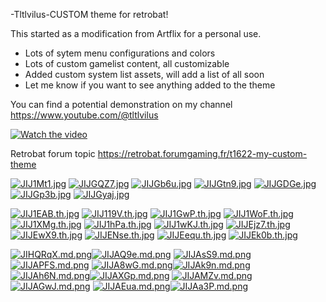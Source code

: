 -Tltlvilus-CUSTOM theme for retrobat!

This started as a modification from Artflix for a personal use.

- Lots of sytem menu configurations and colors
- Lots of custom gamelist content, all customizable
- Added custom system list assets, will add a list of all soon
- Let me know if you want to see anything added to the theme
  
You can find a potential demonstration on my channel https://www.youtube.com/@tltlvilus

[![Watch the video](https://iili.io/JIJ04YQ.png)](https://youtu.be/COQOkOa9AaI)

Retrobat forum topic https://retrobat.forumgaming.fr/t1622-my-custom-theme

[![JIJ1Mt1.jpg](https://iili.io/JIJ1Mt1.jpg)](https://freeimage.host/br)
[![JIJGQZ7.jpg](https://iili.io/JIJGQZ7.jpg)](https://freeimage.host/br)
[![JIJGb6u.jpg](https://iili.io/JIJGb6u.jpg)](https://freeimage.host/br)
[![JIJGtn9.jpg](https://iili.io/JIJGtn9.jpg)](https://freeimage.host/br)
[![JIJGDGe.jpg](https://iili.io/JIJGDGe.jpg)](https://freeimage.host/br)
[![JIJGp3b.jpg](https://iili.io/JIJGp3b.jpg)](https://freeimage.host/br)
[![JIJGyaj.jpg](https://iili.io/JIJGyaj.jpg)](https://freeimage.host/br)

[![JIJ1EAB.th.jpg](https://iili.io/JIJ1EAB.th.jpg)](https://freeimage.host/i/JIJ1EAB) [![JIJ119V.th.jpg](https://iili.io/JIJ119V.th.jpg)](https://freeimage.host/i/JIJ119V) [![JIJ1GwP.th.jpg](https://iili.io/JIJ1GwP.th.jpg)](https://freeimage.host/i/JIJ1GwP) [![JIJ1WoF.th.jpg](https://iili.io/JIJ1WoF.th.jpg)](https://freeimage.host/i/JIJ1WoF) [![JIJ1XMg.th.jpg](https://iili.io/JIJ1XMg.th.jpg)](https://freeimage.host/i/JIJ1XMg) [![JIJ1hPa.th.jpg](https://iili.io/JIJ1hPa.th.jpg)](https://freeimage.host/i/JIJ1hPa) [![JIJ1wKJ.th.jpg](https://iili.io/JIJ1wKJ.th.jpg)](https://freeimage.host/i/JIJ1wKJ) [![JIJEjz7.th.jpg](https://iili.io/JIJEjz7.th.jpg)](https://freeimage.host/i/JIJEjz7) [![JIJEwX9.th.jpg](https://iili.io/JIJEwX9.th.jpg)](https://freeimage.host/i/JIJEwX9) [![JIJENse.th.jpg](https://iili.io/JIJENse.th.jpg)](https://freeimage.host/i/JIJENse) [![JIJEequ.th.jpg](https://iili.io/JIJEequ.th.jpg)](https://freeimage.host/i/JIJEequ) [![JIJEk0b.th.jpg](https://iili.io/JIJEk0b.th.jpg)](https://freeimage.host/i/JIJEk0b)

[![JIHQRqX.md.png](https://iili.io/JIHQRqX.md.png)](%URL_VIEWER_PREVIEW%)[![JIJAQ9e.md.png](https://iili.io/JIJAQ9e.md.png)](%URL_VIEWER_PREVIEW%)
[![JIJAsS9.md.png](https://iili.io/JIJAsS9.md.png)](%URL_VIEWER_PREVIEW%)[![JIJAPFS.md.png](https://iili.io/JIJAPFS.md.png)](%URL_VIEWER_PREVIEW%)
[![JIJA8wG.md.png](https://iili.io/JIJA8wG.md.png)](%URL_VIEWER_PREVIEW%)[![JIJAk9n.md.png](https://iili.io/JIJAk9n.md.png)](%URL_VIEWER_PREVIEW%)
[![JIJAh6N.md.png](https://iili.io/JIJAh6N.md.png)](%URL_VIEWER_PREVIEW%)[![JIJAXGp.md.png](https://iili.io/JIJAXGp.md.png)](%URL_VIEWER_PREVIEW%)
[![JIJAMZv.md.png](https://iili.io/JIJAMZv.md.png)](%URL_VIEWER_PREVIEW%)[![JIJAGwJ.md.png](https://iili.io/JIJAGwJ.md.png)](%URL_VIEWER_PREVIEW%)
[![JIJAEua.md.png](https://iili.io/JIJAEua.md.png)](%URL_VIEWER_PREVIEW%)[![JIJAa3P.md.png](https://iili.io/JIJAa3P.md.png)](%URL_VIEWER_PREVIEW%)

